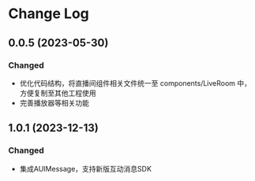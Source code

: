 # Change Log

## 0.0.5 (2023-05-30)

### Changed
- 优化代码结构，将直播间组件相关文件统一至 components/LiveRoom 中，方便复制至其他工程使用
- 完善播放器等相关功能

## 1.0.1 (2023-12-13)

### Changed
- 集成AUIMessage，支持新版互动消息SDK
